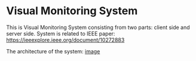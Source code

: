 # Visual Monitoring System

This is Visual Monitoring System consisting from two parts: client side and server side. 
System is related to IEEE paper: <https://ieeexplore.ieee.org/document/10272883>

The architecture of the system: [image](https://github.com/FinickyPrune/visual-monitoring/blob/main/system_architecture.png?raw=true)

